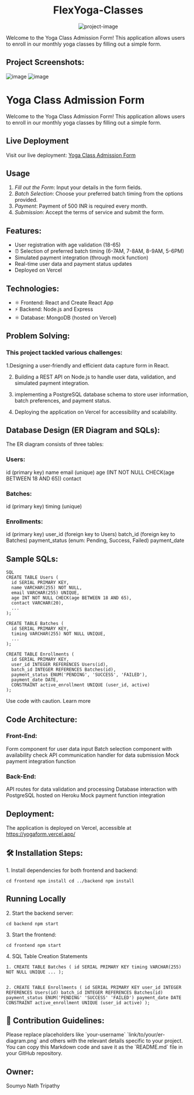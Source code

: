 <h1 align="center" id="title">FlexYoga-Classes</h1>

<p align="center"><img src="https://socialify.git.ci/SoumyoNathTripathy/FlexYoga-Classes/image?language=1&amp;owner=1&amp;name=1&amp;stargazers=1&amp;theme=Light" alt="project-image"></p>

<p id="description">Welcome to the Yoga Class Admission Form! This application allows users to enroll in our monthly yoga classes by filling out a simple form.</p>

<h2>Project Screenshots:</h2>

![image](https://github.com/SoumyoNathTripathy/FlexYoga-Classes/assets/85414445/667052f6-8932-4f22-a057-083972213941)
![image](https://github.com/SoumyoNathTripathy/FlexYoga-Classes/assets/85414445/1a8b83ce-493a-4970-be02-88da7ab77f5c)

# Yoga Class Admission Form

Welcome to the Yoga Class Admission Form! This application allows users to enroll in our monthly yoga classes by filling out a simple form.

## Live Deployment
Visit our live deployment: [Yoga Class Admission Form](https://yogaform.vercel.app/)



## Usage
1. *Fill out the Form*: Input your details in the form fields.
2. *Batch Selection*: Choose your preferred batch timing from the options provided.
3. *Payment*: Payment of 500 INR is required every month.
4. *Submission*: Accept the terms of service and submit the form.

## Features:

- User registration with age validation (18-65)
- ⏰ Selection of preferred batch timing (6-7AM, 7-8AM, 8-9AM, 5-6PM)
- Simulated payment integration (through mock function)
- Real-time user data and payment status updates
- Deployed on Vercel
## Technologies:

-  ⚛ Frontend: React and Create React App
-  ⚡ Backend: Node.js and Express
-  ⚛  Database: MongoDB (hosted on Vercel)
## Problem Solving:

### This project tackled various challenges:

1.Designing a user-friendly and efficient data capture form in React.

2. Building a REST API on Node.js to handle user data, validation, and simulated payment integration.
  
3. implementing a PostgreSQL database schema to store user information, batch preferences, and payment status.
 
4. Deploying the application on Vercel for accessibility and scalability.
 
## Database Design (ER Diagram and SQLs):

The ER diagram consists of three tables:

### Users:

id (primary key)
name
email (unique)
age (INT NOT NULL CHECK(age BETWEEN 18 AND 65))
contact
### Batches:

id (primary key)
timing (unique)
### Enrollments:

id (primary key)
user_id (foreign key to Users)
batch_id (foreign key to Batches)
payment_status (enum: Pending, Success, Failed)
payment_date
## Sample SQLs:
```
SQL
CREATE TABLE Users (
  id SERIAL PRIMARY KEY,
  name VARCHAR(255) NOT NULL,
  email VARCHAR(255) UNIQUE,
  age INT NOT NULL CHECK(age BETWEEN 18 AND 65),
  contact VARCHAR(20),
  ...
);
```
```
CREATE TABLE Batches (
  id SERIAL PRIMARY KEY,
  timing VARCHAR(255) NOT NULL UNIQUE,
  ...
);
```
```
CREATE TABLE Enrollments (
  id SERIAL PRIMARY KEY,
  user_id INTEGER REFERENCES Users(id),
  batch_id INTEGER REFERENCES Batches(id),
  payment_status ENUM('PENDING', 'SUCCESS', 'FAILED'),
  payment_date DATE,
  CONSTRAINT active_enrollment UNIQUE (user_id, active)
);
```
Use code with caution. Learn more
## Code Architecture:

### Front-End:
Form component for user data input
Batch selection component with availability check
API communication handler for data submission
Mock payment integration function
### Back-End:
API routes for data validation and processing
Database interaction with PostgreSQL hosted on Heroku
Mock payment function integration
## Deployment:

The application is deployed on Vercel, accessible at https://yogaform.vercel.app/


<h2>🛠️ Installation Steps:</h2>

<p>1. Install dependencies for both frontend and backend:</p>

```
cd frontend npm install cd ../backend npm install
```
## Running Locally 
<p>2. Start the backend server:</p>

```
cd backend npm start
```

<p>3. Start the frontend:</p>

```
cd frontend npm start
```

<p>4. SQL Table Creation Statements</p>

```
1. CREATE TABLE Batches ( id SERIAL PRIMARY KEY timing VARCHAR(255) NOT NULL UNIQUE ... );


2. CREATE TABLE Enrollments ( id SERIAL PRIMARY KEY user_id INTEGER REFERENCES Users(id) batch_id INTEGER REFERENCES Batches(id) payment_status ENUM('PENDING' 'SUCCESS' 'FAILED') payment_date DATE CONSTRAINT active_enrollment UNIQUE (user_id active) ); 
```

<h2>🍰 Contribution Guidelines:</h2>

Please replace placeholders like \`your-username\` \`link/to/your/er-diagram.png\` and others with the relevant details specific to your project. You can copy this Markdown code and save it as the \`README.md\` file in your GitHub repository.

## Owner:
Soumyo Nath Tripathy
